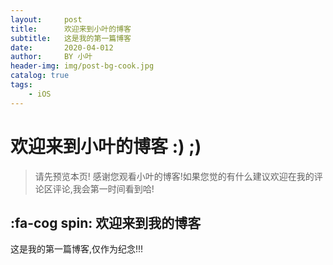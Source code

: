 ```yaml
---
layout:     post
title:      欢迎来到小叶的博客
subtitle:   这是我的第一篇博客
date:       2020-04-012
author:     BY 小叶
header-img: img/post-bg-cook.jpg
catalog: true
tags:
    - iOS
---
```

# 欢迎来到小叶的博客 :) ;)

> 请先预览本页! 
> 感谢您观看小叶的博客!如果您觉的有什么建议欢迎在我的评论区评论,我会第一时间看到哈!
> 
## :fa-cog spin: 欢迎来到我的博客

这是我的第一篇博客,仅作为纪念!!!
